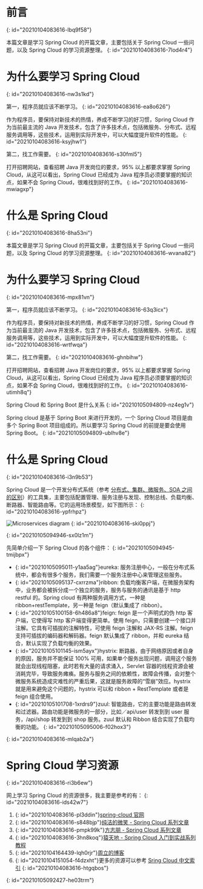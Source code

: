 # 前言
{: id="20210104083616-lbq9f58"}

本篇文章是学习 Spring Cloud 的开篇文章，主要包括关于 Spring Cloud 一些问题，以及 Spring Cloud 的学习资源整理。
{: id="20210104083616-7lod4r4"}

# 为什么要学习 Spring Cloud
{: id="20210104083616-nw3s1kd"}

第一，程序员就应该不断学习。
{: id="20210104083616-ea8o626"}

作为程序员，要保持对新技术的热情，养成不断学习的好习惯，Spring Cloud 作为当前最主流的 Java 开发技术，包含了许多技术点，包括微服务、分布式、远程服务调用等，这些技术，运用到实际开发中，可以大幅度提升软件的性能。
{: id="20210104083616-ksyjhw1"}

第二，找工作需要。
{: id="20210104083616-s30fml5"}

打开招聘网站，查看招聘 Java 开发岗位的要求，95% 以上都要求掌握 Spring Cloud，从这可以看出，Spring Cloud 已经成为 Java 程序员必须要掌握的知识点，如果不会 Spring Cloud，很难找到好的工作。
{: id="20210104083616-mwiagxp"}

# 什么是 Spring Cloud
{: id="20210104083616-8ha53ni"}

本篇文章是学习 Spring Cloud 的开篇文章，主要包括关于 Spring Cloud 一些问题，以及 Spring Cloud 的学习资源整理。
{: id="20210104083616-wvana82"}

# 为什么要学习 Spring Cloud
{: id="20210104083616-mpx81vn"}

第一，程序员就应该不断学习。
{: id="20210104083616-63q3icx"}

作为程序员，要保持对新技术的热情，养成不断学习的好习惯，Spring Cloud 作为当前最主流的 Java 开发技术，包含了许多技术点，包括微服务、分布式、远程服务调用等，这些技术，运用到实际开发中，可以大幅度提升软件的性能。
{: id="20210104083616-wrtfwqa"}

第二，找工作需要。
{: id="20210104083616-ghnbihw"}

打开招聘网站，查看招聘 Java 开发岗位的要求，95% 以上都要求掌握 Spring Cloud，从这可以看出，Spring Cloud 已经成为 Java 程序员必须要掌握的知识点，如果不会 Spring Cloud，很难找到好的工作。
{: id="20210104083616-utimh8q"}

Spring Cloud 和 Spring Boot 是什么关系
{: id="20210105094809-nz4eg1v"}

Spring cloud 是基于 Spring Boot 来进行开发的，一个 Spring Cloud 项目是由多个 Spring Boot 项目组成的。所以要学习 Spring Cloud 的前提是要会使用 Spring Boot。
{: id="20210105094809-ublhv8e"}

# 什么是 Spring Cloud
{: id="20210104083616-i3n9b53"}

Spring Cloud 是一个开发分布式系统（参考 [分布式、集群、微服务、SOA 之间的区别](https://blog.csdn.net/heatdeath/article/details/79038795)）的工具集，主要包括配置管理、服务注册与发现、控制总线、负载均衡、断路器、智能路由等。它的运用场景模型，如下图所示：
{: id="20210104083616-ypfrhpz"}

![Microservices diagram](https://spring.io/images/diagram-microservices-88e01c7d34c688cb49556435c130d352.svg)
{: id="20210104083616-ski0ppj"}

{: id="20210105094946-sx0lz1m"}

先简单介绍一下 Spring Cloud 的各个组件：
{: id="20210105094945-tmijbpx"}

- {: id="20210105095011-y1aa5ag"}eureka: 服务注册中心，一般在分布式系统中，都会有很多个服务，我们需要一个服务注册中心来管理这些服务。
- {: id="20210105095137-cxrrzma"}ribbon: 负载均衡客户端，在微服务架构中，业务都会被拆分成一个独立的服务，服务与服务的通讯是基于 http restful 的。Spring cloud 有两种服务调用方式，一种是 ribbon+restTemplate，另一种是 feign（默认集成了 ribbon）。
- {: id="20210105100158-6h486a8"}feign: feign 是一个声明式的伪 http 客户端，它使得写 http 客户端变得更简单。使用 feign，只需要创建一个接口并注解。它具有可插拔的注解特性，可使用 feign 注解和 JAX-RS 注解。feign 支持可插拔的编码器和解码器。feign 默认集成了 ribbon，并和 eureka 结合，默认实现了负载均衡的效果。
- {: id="20210105101145-ism5ayx"}hystrix: 断路器，由于网络原因或者自身的原因，服务并不能保证 100% 可用，如果单个服务出现问题，调用这个服务就会出现线程阻塞，此时若有大量的请求涌入，Servlet 容器的线程资源会被消耗完毕，导致服务瘫痪。服务与服务之间的依赖性，故障会传播，会对整个微服务系统造成灾难性的严重后果，这就是服务故障的“雪崩”效应。hystrix 就是用来避免这个问题的，hystrix 可以和 ribbon + RestTemplate 或者是 feign 组合使用。
- {: id="20210105101708-1xrdrs9"}zuul: 智能路由，它的主要功能是路由转发和过滤器。路由功能是微服务的一部分，比如／api/user 转发到到 user 服务，/api/shop 转发到到 shop 服务。zuul 默认和 Ribbon 结合实现了负载均衡的功能。
{: id="20210105095006-f02hox3"}

{: id="20210104083616-mlqab2a"}

# Spring Cloud 学习资源
{: id="20210104083616-ri3b6ew"}

网上学习 Spring Cloud 的资源很多，我主要是参考的有：
{: id="20210104083616-ids42w7"}

1. {: id="20210104083616-pl3ddin"}[spring-cloud 官网](https://spring.io/projects/spring-cloud)
2. {: id="20210104083616-s848bjp"}[纯洁的微笑 - Spring Cloud 系列文章](http://www.ityouknow.com/spring-cloud.html)
3. {: id="20210104083616-pmpk99k"}[方志朋 - Spring Cloud 系列文章](https://www.fangzhipeng.com/spring-cloud.html)
4. {: id="20210104083616-3hn8koq"}[猿天地 - Spring Cloud 入门到实战系列教程](http://cxytiandi.com/blog/detail/17470)
5. {: id="20210104164439-lqh0rjr"}[周立的博客](http://www.itmuch.com/spring-cloud/spring-cloud-index/)
6. {: id="20210104151054-f4dzxht"}更多的资源可以参考 [Sring Cloud 中文索引](http://springcloud.fun/)
{: id="20210104083616-htgqbos"}

{: id="20210105092427-he03trm"}
